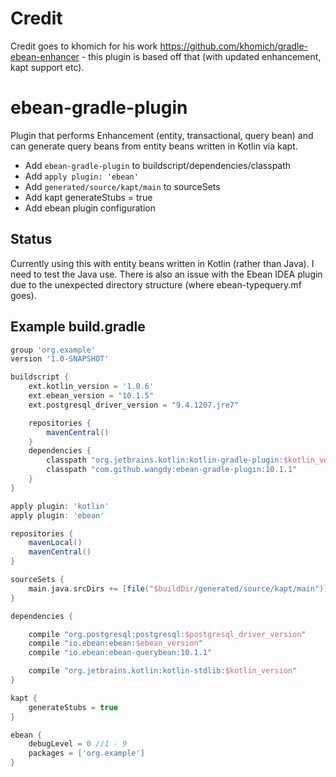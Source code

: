 # Credit

Credit goes to khomich for his work https://github.com/khomich/gradle-ebean-enhancer - this plugin is based off that
(with updated enhancement, kapt support etc).

# ebean-gradle-plugin
Plugin that performs Enhancement (entity, transactional, query bean) and can generate query beans from entity beans written in Kotlin via kapt.

- Add `ebean-gradle-plugin` to buildscript/dependencies/classpath
- Add `apply plugin: 'ebean'`
- Add `generated/source/kapt/main` to sourceSets
- Add kapt generateStubs = true
- Add ebean plugin configuration

## Status

Currently using this with entity beans written in Kotlin (rather than Java).  I need to test the Java use.
There is also an issue with the Ebean IDEA plugin due to the unexpected directory structure (where ebean-typequery.mf goes).

## Example build.gradle

```groovy
group 'org.example'
version '1.0-SNAPSHOT'

buildscript {
    ext.kotlin_version = '1.0.6'
    ext.ebean_version = "10.1.5"
    ext.postgresql_driver_version = "9.4.1207.jre7"

    repositories {
        mavenCentral()
    }
    dependencies {
        classpath "org.jetbrains.kotlin:kotlin-gradle-plugin:$kotlin_version"
        classpath "com.github.wangdy:ebean-gradle-plugin:10.1.1"
    }
}

apply plugin: 'kotlin'
apply plugin: 'ebean'

repositories {
    mavenLocal()
    mavenCentral()
}

sourceSets {
    main.java.srcDirs += [file("$buildDir/generated/source/kapt/main")]
}

dependencies {

    compile "org.postgresql:postgresql:$postgresql_driver_version"
    compile "io.ebean:ebean:$ebean_version"
    compile "io.ebean:ebean-querybean:10.1.1"

    compile "org.jetbrains.kotlin:kotlin-stdlib:$kotlin_version"
}

kapt {
    generateStubs = true
}

ebean {
    debugLevel = 0 //1 - 9
    packages = ['org.example']
}

```
